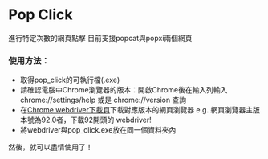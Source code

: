 # Pop Click

進行特定次數的網頁點擊
目前支援popcat與popxi兩個網頁

### 使用方法：

* 取得pop_click的可執行檔(.exe)
* 請確認電腦中Chrome瀏覽器的版本：開啟Chrome後在輸入列輸入 chrome://settings/help 或是 chrome://version 查詢
* 在[Chrome webdriver下載頁](https://chromedriver.chromium.org/downloads)下載對應版本的網頁瀏覽器
e.g. 網頁瀏覽器主版本號為92.0者，下載92開頭的 webdriver!
* 將webdriver與pop_click.exe放在同一個資料夾內

然後，就可以盡情使用了！

